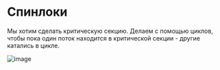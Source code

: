 # Спинлоки

Мы хотим сделать критическую секцию.
Делаем с помощью циклов, чтобы пока один поток находится в критической секции - другие катались в цикле.

![image](https://user-images.githubusercontent.com/25401699/202441339-47960e2c-ca94-4f85-9a5d-9c07c8fd0ce7.png)
